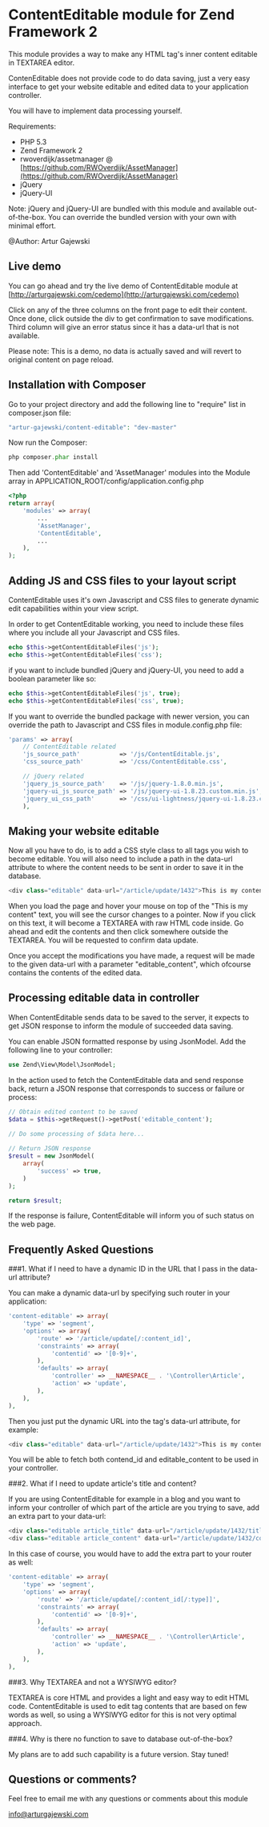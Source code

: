 # ContentEditable module for Zend Framework 2

This module provides a way to make any HTML tag's inner content editable in TEXTAREA editor.

ContenEditable does not provide code to do data saving, just a very easy interface to get your website editable and edited data to your application controller.

You will have to implement data processing yourself.


Requirements:

- PHP 5.3
- Zend Framework 2
- rwoverdijk/assetmanager @ [https://github.com/RWOverdijk/AssetManager](https://github.com/RWOverdijk/AssetManager)
- jQuery
- jQuery-UI

Note: jQuery and jQuery-UI are bundled with this module and available out-of-the-box. You can override the bundled version with your own with minimal effort.

@Author: Artur Gajewski


## Live demo

You can go ahead and try the live demo of ContentEditable module at [http://arturgajewski.com/cedemo](http://arturgajewski.com/cedemo)

Click on any of the three columns on the front page to edit their content. Once done, click outside the div to get confirmation to save modifications. Third column will give an error status since it has a data-url that is not available.

Please note: This is a demo, no data is actually saved and will revert to original content on page reload.


## Installation with Composer

Go to your project directory and add the following line to "require" list in composer.json file:

```php
"artur-gajewski/content-editable": "dev-master"
```

Now run the Composer:

```php
php composer.phar install
```

Then add 'ContentEditable' and 'AssetManager' modules into the Module array in APPLICATION_ROOT/config/application.config.php

```php
<?php
return array(
    'modules' => array(
        ...
        'AssetManager',
        'ContentEditable',
        ...
    ),
);
```


## Adding JS and CSS files to your layout script

ContentEditable uses it's own Javascript and CSS files to generate dynamic edit capabilities within your view script.

In order to get ContentEditable working, you need to include these files where you include all your Javascript and CSS files.

```php
echo $this->getContentEditableFiles('js');
echo $this->getContentEditableFiles('css');
```

if you want to include bundled jQuery and jQuery-UI, you need to add a boolean parameter like so:

```php
echo $this->getContentEditableFiles('js', true);
echo $this->getContentEditableFiles('css', true);
```

If you want to override the bundled package with newer version, you can override the path to Javascript and CSS files in module.config.php file:

```php
'params' => array(
    // ContentEditable related
    'js_source_path'           => '/js/ContentEditable.js',
    'css_source_path'          => '/css/ContentEditable.css',

    // jQuery related
    'jquery_js_source_path'    => '/js/jquery-1.8.0.min.js',
    'jquery-ui_js_source_path' => '/js/jquery-ui-1.8.23.custom.min.js',
    'jquery_ui_css_path'       => '/css/ui-lightness/jquery-ui-1.8.23.custom.css',
    ),
```


## Making your website editable

Now all you have to do, is to add a CSS style class to all tags you wish to become editable. You will also need to include a path in the data-url attribute
to where the content needs to be sent in order to save it in the database.

```php
<div class="editable" data-url="/article/update/1432">This is my content</div>
```

When you load the page and hover your mouse on top of the "This is my content" text, you will see the cursor changes to a pointer. Now if you click on this text, it will become a TEXTAREA with raw HTML code inside. Go ahead and edit the contents and then click somewhere outside the TEXTAREA. You will be requested to confirm data update.

Once you accept the modifications you have made, a request will be made to the given data-url with a parameter "editable_content", which ofcourse contains the contents of the edited data.


## Processing editable data in controller

When ContentEditable sends data to be saved to the server, it expects to get JSON response to inform the module of succeeded data saving.

You can enable JSON formatted response by using JsonModel. Add the following line to your controller:

```php
use Zend\View\Model\JsonModel;
```

In the action used to fetch the ContentEditable data and send response back, return a JSON response that corresponds to success or failure or process:

```php
// Obtain edited content to be saved
$data = $this->getRequest()->getPost('editable_content');

// Do some processing of $data here...
        
// Return JSON response
$result = new JsonModel(
    array(
        'success' => true,
    )
); 

return $result;
```

If the response is failure, ContentEditable will inform you of such status on the web page.


## Frequently Asked Questions


###1. What if I need to have a dynamic ID in the URL that I pass in the data-url attribute?

You can make a dynamic data-url by specifying such router in your application:

```php
'content-editable' => array(
    'type' => 'segment',
    'options' => array(
        'route' => '/article/update[/:content_id]',
        'constraints' => array(
            'contentid' => '[0-9]+',
        ),
        'defaults' => array(
            'controller' => __NAMESPACE__ . '\Controller\Article',
            'action' => 'update',
        ),
    ),
),
```

Then you just put the dynamic URL into the tag's data-url attribute, for example:

```php
<div class="editable" data-url="/article/update/1432">This is my content</div>
```

You will be able to fetch both contend_id and editable_content to be used in your controller.


###2. What if I need to update article's title and content?

If you are using ContentEditable for example in a blog and you want to inform your controller of which part of the
article are you trying to save, add an extra part to your data-url:

```php
<div class="editable article_title" data-url="/article/update/1432/title">This is my article title</div>
<div class="editable article_content" data-url="/article/update/1432/content">This is my article content</div>
```

In this case of course, you would have to add the extra part to your router as well:

```php
'content-editable' => array(
    'type' => 'segment',
    'options' => array(
        'route' => '/article/update[/:content_id[/:type]]',
        'constraints' => array(
            'contentid' => '[0-9]+',
        ),
        'defaults' => array(
            'controller' => __NAMESPACE__ . '\Controller\Article',
            'action' => 'update',
        ),
    ),
),
```


###3. Why TEXTAREA and not a WYSIWYG editor?

TEXTAREA is core HTML and provides a light and easy way to edit HTML code. ContentEditable is used to edit tag contents that are based on few words as well, so using a WYSIWYG editor for this is not very optimal approach.


###4. Why is there no function to save to database out-of-the-box?

My plans are to add such capability is a future version. Stay tuned!


## Questions or comments?

Feel free to email me with any questions or comments about this module

[info@arturgajewski.com](mailto:info@arturgajewski.com)